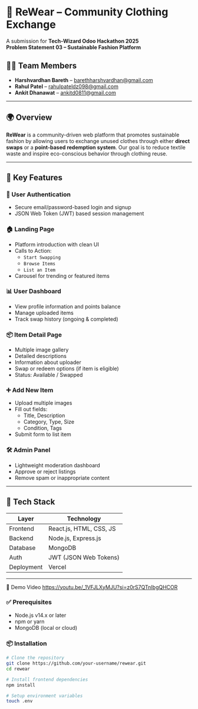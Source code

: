 # 👚 ReWear – Community Clothing Exchange

A submission for **Tech-Wizard Odoo Hackathon 2025**  
**Problem Statement 03 – Sustainable Fashion Platform**

## 👨‍💻 Team Members

- **Harshvardhan Bareth** – [barethharshvardhan@gmail.com](mailto:barethharshvardhan@gmail.com)  
- **Rahul Patel** – [rahulpateldz098@gmail.com](mailto:rahulpateldz098@gmail.com)  
- **Ankit Dhanawat** – [ankitd0811@gmail.com](mailto:ankitd0811@gmail.com)

---

## 🌍 Overview

**ReWear** is a community-driven web platform that promotes sustainable fashion by allowing users to exchange unused clothes through either **direct swaps** or a **point-based redemption system**. Our goal is to reduce textile waste and inspire eco-conscious behavior through clothing reuse.

---

## 🚀 Key Features

### 🧾 User Authentication
- Secure email/password-based login and signup
- JSON Web Token (JWT) based session management

### 🏠 Landing Page
- Platform introduction with clean UI
- Calls to Action:  
  - `Start Swapping`  
  - `Browse Items`  
  - `List an Item`
- Carousel for trending or featured items

### 📊 User Dashboard
- View profile information and points balance
- Manage uploaded items
- Track swap history (ongoing & completed)

### 📦 Item Detail Page
- Multiple image gallery
- Detailed descriptions
- Information about uploader
- Swap or redeem options (if item is eligible)
- Status: Available / Swapped

### ➕ Add New Item
- Upload multiple images
- Fill out fields:
  - Title, Description
  - Category, Type, Size
  - Condition, Tags
- Submit form to list item

### 🛠️ Admin Panel
- Lightweight moderation dashboard
- Approve or reject listings
- Remove spam or inappropriate content

---

## 🧰 Tech Stack

| Layer       | Technology               |
|-------------|---------------------------|
| Frontend    | React.js, HTML, CSS, JS   |
| Backend     | Node.js, Express.js       |
| Database    | MongoDB                   |
| Auth        | JWT (JSON Web Tokens)     |
| Deployment  | Vercel                    |

---

🎥 Demo Video
https://youtu.be/_1VFJLXyMJU?si=z0rS7QTnIbgQHCOR

### ✅ Prerequisites

- Node.js v14.x or later
- npm or yarn
- MongoDB (local or cloud)

### 📦 Installation

```bash
# Clone the repository
git clone https://github.com/your-username/rewear.git
cd rewear

# Install frontend dependencies
npm install

# Setup environment variables
touch .env
